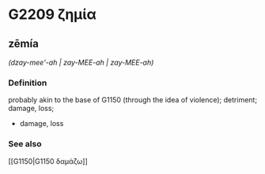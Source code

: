 # G2209 ζημία

## zēmía

_(dzay-mee'-ah | zay-MEE-ah | zay-MEE-ah)_

### Definition

probably akin to the base of G1150 (through the idea of violence); detriment; damage, loss; 

- damage, loss

### See also

[[G1150|G1150 δαμάζω]]
